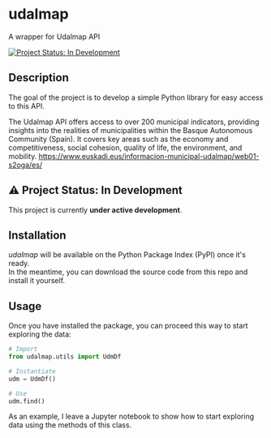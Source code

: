 # udalmap
A wrapper for Udalmap API

[![Project Status: In Development](https://img.shields.io/badge/status-in--development-orange)](#)

## Description
The goal of the project is to develop a simple Python library for easy access to this API.

The Udalmap API offers access to over 200 municipal indicators, providing insights into the realities of municipalities within the Basque Autonomous Community (Spain). It covers key areas such as the economy and competitiveness, social cohesion, quality of life, the environment, and mobility.
https://www.euskadi.eus/informacion-municipal-udalmap/web01-s2oga/es/

## ⚠️ Project Status: In Development
This project is currently **under active development**.

## Installation
_udalmap_ will be available on the Python Package Index (PyPI) once it's ready.  
In the meantime, you can download the source code from this repo and install it yourself.

## Usage
Once you have installed the package, you can proceed this way to start exploring the data:
```python
# Import
from udalmap.utils import UdmDf

# Instantiate
udm = UdmDf()

# Use
udm.find()
```
As an example, I leave a Jupyter notebook to show how to start exploring data using the methods of this class.